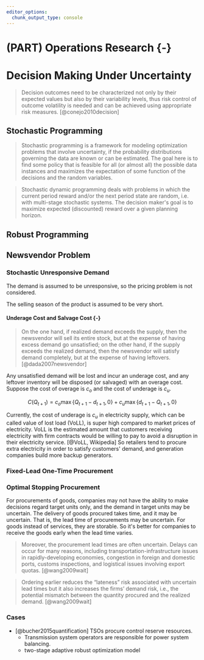 ```yaml
---
editor_options:
  chunk_output_type: console
---
```


# (PART) Operations Research {-}

# Decision Making Under Uncertainty

> Decision outcomes need to be characterized not only by their expected values but also by their variability levels, thus risk control of outcome volatility is needed and can be achieved using appropriate risk measures. [@conejo2010decision]



## Stochastic Programming

> Stochastic programming is a framework for modeling optimization problems that involve uncertainty, if the probability distributions governing the data are known or can be estimated. The goal here is to find some policy that is feasible for all (or almost all) the possible data instances and maximizes the expectation of some function of the decisions and the random variables.

> Stochastic dynamic programming deals with problems in which the current period reward and/or the next period state are random, i.e. with multi-stage stochastic systems. The decision maker's goal is to maximize expected (discounted) reward over a given planning horizon.



## Robust Programming



## Newsvendor Problem


### Stochastic Unresponsive Demand

The demand is assumed to be unresponsive, so the pricing problem is not considered.

The selling season of the product is assumed to be very short.

#### Underage Cost and Salvage Cost {-}

> On the one hand, if realized demand exceeds the supply, then the newsvendor will sell its entire stock, but at the expense of having excess demand go unsatisfied; on the other hand, if the supply exceeds the realized demand, then the newsvendor will satisfy demand completely, but at the expense of having leftovers. [@dada2007newsvendor]

Any unsatisfied demand will be lost and incur an underage cost, and any leftover inventory will be disposed (or salvaged) with an overage cost. Suppose the cost of overage is $c_o$ and the cost of underage is $c_u$.

$$
C(Q_{t+1}) = c_{o} \max \left\{Q_{t+1} - d_{t+1}, 0\right\} + c_{u} \max \left\{d_{t+1} - Q_{t+1}, 0\right\}
$$

Currently, the cost of underage is $c_u$ in electricity supply, which can be called value of lost load (VoLL), is super high compared to market prices of electricity. VoLL is the estimated amount that customers receiving electricity with firm contracts would be willing to pay to avoid a disruption in their electricity service. [@VoLL, Wikipedia] So retailers tend to procure extra electricity in order to satisfy customers' demand, and generation companies build more backup generators.

### Fixed-Lead One-Time Procurement


### Optimal Stopping Procurement

For procurements of goods, companies may not have the ability to make decisions regard target units only, and the demand in target units may be uncertain. The delivery of goods procured takes time, and it may be uncertain. That is, the lead time of procurements may be uncertain. For goods instead of services, they are storable. So it's better for companies to receive the goods early when the lead time varies.

> Moreover, the procurement lead times are often uncertain. Delays can occur for many reasons, including transportation-infrastructure issues in rapidly-developing economies, congestion in foreign and domestic ports, customs inspections, and logistical issues involving export quotas. [@wang2009wait]

> Ordering earlier reduces the “lateness” risk associated with uncertain lead times but it also increases the firms’ demand risk, i.e., the potential mismatch between the quantity procured and the realized demand. [@wang2009wait]

### Cases

- [@bucher2015quantification] TSOs procure control reserve resources.
  * Transmission system operators are responsible for power system balancing.
  * two-stage adaptive robust optimization model
